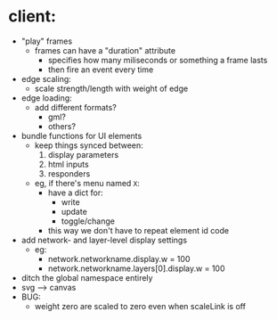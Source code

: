 # client:
- "play" frames
    - frames can have a "duration" attribute
        - specifies how many miliseconds or something a frame lasts
        - then fire an event every time
- edge scaling:
    - scale strength/length with weight of edge
- edge loading:
    - add different formats?
        - gml?
        - others?
- bundle functions for UI elements
    - keep things synced between:
        1. display parameters
        2. html inputs
        3. responders
    - eg, if there's menu named `X`:
        - have a dict for:
            - write
            - update
            - toggle/change
        - this way we don't have to repeat element id code
- add network- and layer-level display settings
    - eg:
        - network.networkname.display.w = 100
        - network.networkname.layers[0].display.w = 100
- ditch the global namespace entirely
- svg --> canvas
- BUG:
    - weight zero are scaled to zero even when scaleLink is off
